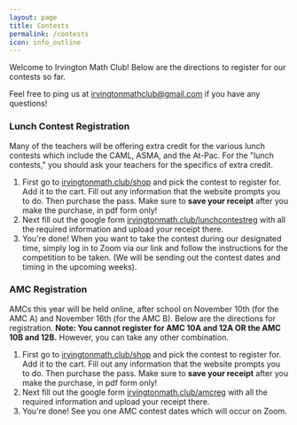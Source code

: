 ```yaml
---
layout: page
title: Contests
permalink: /contests
icon: info_outline
---
```

Welcome to Irvington Math Club! Below are the directions to register for our contests so far.

Feel free to ping us at irvingtonmathclub@gmail.com if you have any questions!

### Lunch Contest Registration
Many of the teachers will be offering extra credit for the various lunch contests which include the CAML, ASMA, and the At-Pac. For the "lunch contests," you should ask your teachers for the specifics of extra credit. 
1. First go to [irvingtonmath.club/shop](https://ihsvikings.org/shop/math-club) and pick the contest to register for. Add it to the cart. Fill out any information that the website prompts you to do. Then purchase the pass. Make sure to **save your receipt** after you make the purchase, in pdf form only!
2. Next fill out the google form [irvingtonmath.club/lunchcontestreg](irvingtonmath.club/lunchcontestreg) with all the required information and upload your receipt there.
3. You're done! When you want to take the contest during our designated time, simply log in to Zoom via our link and follow the instructions for the competition to be taken. (We will be sending out the contest dates and timing in the upcoming weeks).

### AMC Registration
AMCs this year will be held online, after school on November 10th (for the AMC A) and November 16th (for the AMC B). Below are the directions for registration.
**Note: You cannot register for AMC 10A and 12A OR the AMC 10B and 12B.** However, you can take any other combination.
1. First go to [irvingtonmath.club/shop](https://ihsvikings.org/shop/math-club) and pick the contest to register for. Add it to the cart. Fill out any information that the website prompts you to do. Then purchase the pass. Make sure to **save your receipt** after you make the purchase, in pdf form only!
2. Next fill out the google form [irvingtonmath.club/amcreg](irvingtonmath.club/amcreg) with all the required information and upload your receipt there. 
3. You're done! See you one AMC contest dates which will occur on Zoom.
